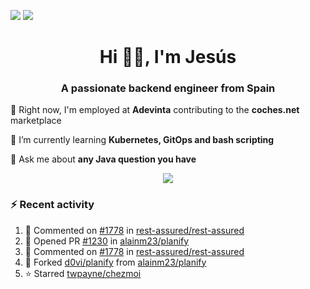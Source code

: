[![](https://img.shields.io/badge/Jesús_Iglesias-0077B5?style=flat&logo=linkedin&logoColor=white)][linkedin]
[![](https://img.shields.io/badge/d0vi-330F63?style=flat&logo=gitlab&logoColor=white)][gitlab]

<h1 align="center">Hi 👋🏻️, I'm Jesús</h1>
<h3 align="center">A passionate backend engineer from Spain</h3>

🔭 Right now, I'm employed at **Adevinta** contributing to the **coches.net** marketplace

🌱 I’m currently learning **Kubernetes, GitOps and bash scripting**

💬 Ask me about **any Java question you have**

<p align="center">
  <a href="https://skillicons.dev">
    <img src="https://skillicons.dev/icons?i=java,kotlin,spring,postgres,git,kubernetes,docker,kafka,aws,elasticsearch,linux" />
  </a>
</p>

### ⚡ Recent activity

<!--RECENT_ACTIVITY:start-->
1. 💬 Commented on [#1778](https://github.com/rest-assured/rest-assured/pull/1778#issuecomment-2045192140) in [rest-assured/rest-assured](https://github.com/rest-assured/rest-assured)<br>
2. 💪 Opened PR [#1230](https://github.com/alainm23/planify/pull/1230) in [alainm23/planify](https://github.com/alainm23/planify)<br>
3. 💬 Commented on [#1778](https://github.com/rest-assured/rest-assured/pull/1778#issuecomment-2028958571) in [rest-assured/rest-assured](https://github.com/rest-assured/rest-assured)<br>
4. 🔱 Forked [d0vi/planify](https://github.com/d0vi/planify) from [alainm23/planify](https://github.com/alainm23/planify)<br>
5. ⭐ Starred [twpayne/chezmoi](https://github.com/twpayne/chezmoi)<br>
<!--RECENT_ACTIVITY:end-->

[linkedin]: https://linkedin.com/in/jesusiglesiasiglesias
[gitlab]: https://gitlab.com/d0vi
